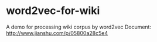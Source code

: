 # word2vec-for-wiki
A demo for processing wiki corpus by word2vec
Document: http://www.jianshu.com/p/05800a28c5e4
